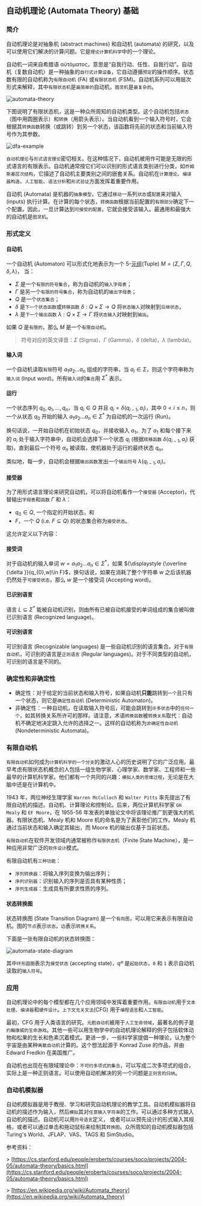 ## 自动机理论 (Automata Theory) 基础 
### 简介

自动机理论是对抽象机 (abstract machines) 和自动机 (automata) 的研究，以及可以使用它们解决的计算问题。它是`理论计算机科学`中的一个理论。

自动机一词来自希腊语 αὐτόματος，意思是“自我行动、任性、自我行动”。自动机（复数自动机）是一种抽象的`自行式计算设备`，它自动遵循`预定`的操作顺序。状态数有限的自动机称为`有限自动机` (FA) 或`有限状态机` (FSM)。自动机系列可以用层次形式来解释，其中`有限状态机`是`最简单的`自动机，`图灵机`是`最复杂的`。

![automata-theory](automata-theory.svg)

下图说明了有限状态机，这是一种众所周知的自动机类型。这个自动机包括`状态`（图中用圆圈表示）和`转换`（用箭头表示）。当自动机看到一个输入符号时，它会根据其`转换函数`转换（或跳转）到另一个状态，该函数将先前的状态和当前输入符号作为其参数。

![dfa-example](dfa-example.svg)

`自动机理论`与`形式语言理论`密切相关。在这种情况下，自动机被用作可能是无限的形式语言的有限表示。自动机通常按它们可以识别的形式语言类别进行分类，如`乔姆斯基层次结构`，它描述了自动机主要类别之间的嵌套关系。自动机在`计算理论`、`编译器构造`、`人工智能`、`语法分析`和`形式验证`方面发挥着重要作用。

自动机 (Automata) 是机器的`抽象模型`，它通过`移动`一系列`状态`或`配置`来对输入 (inputs) 执行计算。在计算的每个状态，`转换函数`根据当前配置的`有限部分`确定下一个配置。因此，一旦计算达到`可接受的配置`，它就会接受该输入。最通用和最强大的自动机是`图灵机`。

### 形式定义

#### 自动机

一个自动机 (Automaton) 可以形式化地表示为一个 5-[元组](https://en.wikipedia.org/wiki/Tuple)(Tuple) ${\displaystyle M=\langle \Sigma ,\Gamma ,Q,\delta ,\lambda \rangle }$， 当：

* ${\displaystyle \Sigma}$ 是一个`有限的符号集合`，称为自动机的`输入字母表`；
* ${\displaystyle \Gamma }$ 是另一个`有限的符号集合`，称为自动机的`输出字母表`；
* ${\displaystyle Q}$ 是一个`状态集合`；
* ${\displaystyle \delta }$ 是`下一个状态函数`或`转移函数` ${\displaystyle \delta :Q\times \Sigma \to Q}$ 将`状态输入`对映射到`后继状态`，
* ${\displaystyle \lambda}$ 是`下一个输出函数` ${\displaystyle \lambda :Q\times \Sigma \to \Gamma }$ 将`状态输入`对映射到`输出`。
  
如果 ${\displaystyle Q}$ 是`有限的`，那么 ${\displaystyle M}$ 是一个`有限自动机`。

> 符号对应的英文译音：$\Sigma$ (Sigma)，$\Gamma$ (Gamma)，$\delta$ (delta)，$\lambda$ (lambda)。

#### 输入词

一个自动机读取`有限`符号 ${\displaystyle a_{1}a_{2}...a_{n}}$ 组成的字符串，当 ${\displaystyle a_{i}\in \Sigma }$，则这个字符串称为`输入词` (Input word)。所有`输入词`的`集合`用 ${\displaystyle \Sigma ^{*}}$ 表示。

#### 运行

一个状态序列 ${\displaystyle q_{0},q_{1},...,q_{n}}$，当 ${\displaystyle q_{i}\in Q}$ 并且 ${\displaystyle q_{i}=\delta (q_{i-1},a_{i})}$，其中 ${\displaystyle 0<i\leq n}$，则一个从状态 ${\displaystyle q_{0}}$ 开始的输入 ${\displaystyle a_{1}a_{2}...a_{n}\in \Sigma ^{*}}$ 为自动机的一次运行 (Run)。

换句话说，一开始自动机在初始状态 ${\displaystyle q_{0}}$，并接收输入 ${\displaystyle a_{1}}$。为了 ${\displaystyle a_{1}}$ 和每个接下来的 ${\displaystyle a_{i}}$ 处于输入字符串中，自动机会选择下一个状态 ${\displaystyle q_{i}}$ (根据`转移函数` ${\displaystyle \delta (q_{i-1},a_{i})}$ 获取)，直到最后一个符号 ${\displaystyle a_{n}}$ 被读取，使机器处于运行的最终状态 ${\displaystyle q_{n}}$。

类似地，每一步，自动机会根据`输出函数`发出一个`输出符号` ${\displaystyle \lambda (q_{i-1},a_{i})}$。

#### 接受器

为了用形式语言理论来研究自动机，可以将自动机看作一个`接受器` (Acceptor)，代替输出`字母表`和`函数` ${\displaystyle \Gamma }$ 和 ${\displaystyle \lambda }$：

* ${\displaystyle q_{0}\in Q}$, 一个指定的开始状态，和
* ${\displaystyle F}$，一个 ${\displaystyle Q}$ (i.e. ${\displaystyle F\subseteq Q}$) 的状态集合称为`接受状态`。

这允许定义以下内容：

#### 接受词

对于自动机的输入单词 ${\displaystyle w=a_{1}a_{2}...a_{n}\in \Sigma ^{*}}$，如果 ${\displaystyle {\overline {\delta }}(q_{0},w)\in F}$，换句话说，如果在消耗了整个字符串 ${\displaystyle w}$ 之后该机器仍然处于`可接受状态`，那么 $w$ 是一个接受词 (Accepting word)。

#### 已识别语言

语言 ${\displaystyle L\subseteq \Sigma ^{*}}$ 能被自动机识别，则由所有已被自动机接受的单词组成的集合被叫做已识别语言 (Recognized language)。

#### 可识别语言

可识别语言 (Recognizable languages) 是一些自动机识别的语言集合。对于`有限自动机`，可识别的语言是`正则语言` (Regular languages)。对于不同类型的自动机，可识别的语言是不同的。

### 确定性和非确定性

* 确定性：对于给定的当前状态和输入符号，如果自动机**只能**跳转到`一个`且只有一个状态，则它是`确定性自动机` (Deterministic Automaton)。
* 非确定性：一种自动机，在读取输入符号后，可能会跳转到`许多状态`中的`任何一个`，如其转换关系所许可的那样。请注意，术语`转换函数`被`转换关系`取代：自动机不确定地决定跳入允许的选择之一。这样的自动机称为`非确定性自动机` (Nondeterministic Automata)。

### 有限自动机

`有限自动机`如何成为`计算机科学的一个分支`的激动人心的历史说明了它的广泛应用。最早考虑有限状态机概念的人包括一组生物学家、心理学家、数学家、工程师和一些最早的计算机科学家。他们都有一个共同的兴趣：`模拟人类的思维过程`，无论是在大脑中还是在计算机中。

1943 年，两位神经生理学家 `Warren McCulloch` 和 `Walter Pitts` 率先提出了有限自动机的描述。自动机、计算理论和控制论。后来，两位计算机科学家 `GH Mealy` 和 `EF Moore`，在 1955-56 年发表的单独论文中将该理论推广到更强大的机器。有限状态机、Mealy 机和 Moore 机的命名是为了表彰他们的工作。Mealy 机通过当前状态和输入确定其输出，而 Moore 机的输出仅基于当前状态。

`有限自动机`在软件开发领域内通常被称作`有限状态机`（Finite State Machine），是一种应用非常广泛的`软件设计`模式。

有限自动机有`三种功能`：

* `序列转换器`：将输入序列变换为输出序列；
* `序列识别器`：识别输入的序列是否具有某种性质；
* `序列生成器`：生成具有所要求性质的序列。

#### 状态转换图

状态转换图 (State Transition Diagram) 是一个`有向图`，可以用它来表示有限自动机。图的`节点`表示`状态`，`边`表示`转换关系`。

下面是一张有限自动机的状态转换图：

![automata-state-diagram](automata-state-diagram.svg)

其中`环形圆圈`表示为`接受状态` (accepting state)，$qº$ 是`起始状态`，`0` 和 `1` 表示自动机读取的`输入符号`。

### 应用

自动机理论中的每个模型都在几个应用领域中发挥着重要作用。`有限自动机`用于`文本处理`、`编译器`和`硬件设计`。`上下文无关文法`(CFG) 用于`编程语言`和`人工智能`。

最初，CFG 用于人类语言的研究。`元胞自动机`被用于`人工生命领域`，最著名的例子是`约翰康威的生命游戏`。其他一些可以用生物学中的自动机理论解释的例子包括软体动物和松果的生长和色素沉着模式。更进一步，一些科学家提倡一种理论，认为整个宇宙是由某种`离散自动机`计算的。这个想法起源于 Konrad Zuse 的作品，并由 Edward Fredkin 在美国推广。

自动机也出现在有限域理论中：`不可约多项式的集合`，可以写成二次多项式的组合，实际上是一种正则语言。可以使用自动机解决的另一个问题是`正则言的归纳`。

### 自动机模拟器

自动机模拟器是用于教授、学习和研究自动机理论的教学工具。自动机模拟器将自动机的描述作为输入，然后`模拟`其对`任意输入字符串`的工作。可以通过多种方式输入自动机的描述。自动机可以用`符号语言`定义， 或者可以以预先设计的形式输入其规格，或者可以通过单击和拖动鼠标来绘制其`转换图`。众所周知的自动机模拟器包括 Turing's World、JFLAP、VAS、TAGS 和 SimStudio。

参考资料：

\> [https://cs.stanford.edu/people/eroberts/courses/soco/projects/2004-05/automata-theory/basics.html](https://cs.stanford.edu/people/eroberts/courses/soco/projects/2004-05/automata-theory/basics.html)

\> [https://en.wikipedia.org/wiki/Automata_theory](https://en.wikipedia.org/wiki/Automata_theory)
